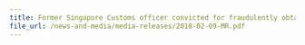 ```yaml
---
title: Former Singapore Customs officer convicted for fraudulently obtaining GST tourist refunds 
file_url: /news-and-media/media-releases/2018-02-09-MR.pdf
---
```

